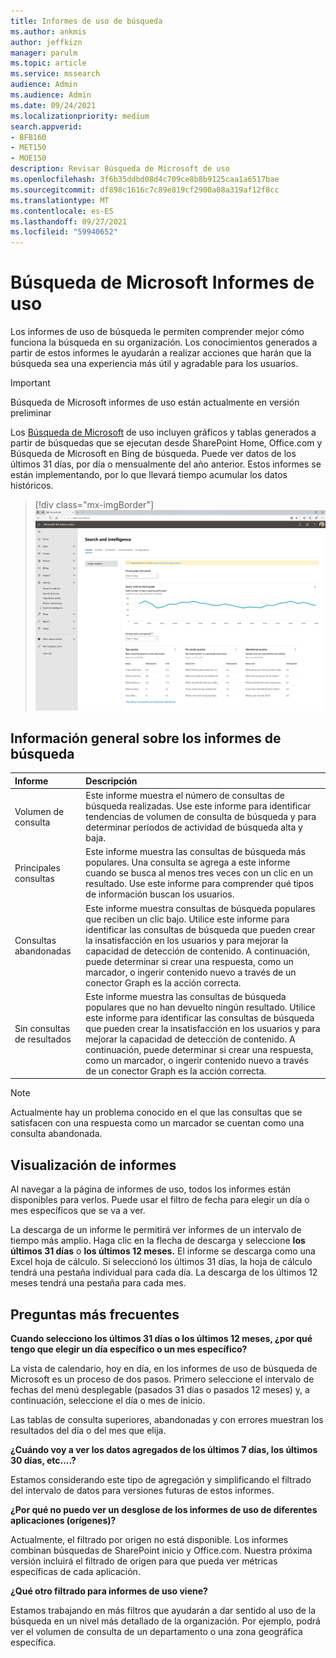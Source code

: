 ```yaml
---
title: Informes de uso de búsqueda
ms.author: ankmis
author: jeffkizn
manager: parulm
ms.topic: article
ms.service: mssearch
audience: Admin
ms.audience: Admin
ms.date: 09/24/2021
ms.localizationpriority: medium
search.appverid:
- BFB160
- MET150
- MOE150
description: Revisar Búsqueda de Microsoft de uso
ms.openlocfilehash: 3f6b35ddbd08d4c709ce8b8b9125caa1a6517bae
ms.sourcegitcommit: df898c1616c7c89e819cf2900a08a319af12f8cc
ms.translationtype: MT
ms.contentlocale: es-ES
ms.lasthandoff: 09/27/2021
ms.locfileid: "59940652"
---
```

# <a name="microsoft-search-usage-reports"></a>Búsqueda de Microsoft Informes de uso

Los informes de uso de búsqueda le permiten comprender mejor cómo funciona la búsqueda en su organización. Los conocimientos generados a partir de estos informes le ayudarán a realizar acciones que harán que la búsqueda sea una experiencia más útil y agradable para los usuarios.

> [!IMPORTANT]
> Búsqueda de Microsoft informes de uso están actualmente en versión preliminar

Los [Búsqueda de Microsoft](https://admin.microsoft.com/Adminportal/Home?#/MicrosoftSearch/insights) de uso incluyen gráficos y tablas generados a partir de búsquedas que se ejecutan desde SharePoint Home, Office.com y Búsqueda de Microsoft en Bing de búsqueda. Puede ver datos de los últimos 31 días, por día o mensualmente del año anterior. Estos informes se están implementando, por lo que llevará tiempo acumular los datos históricos.

> [!div class="mx-imgBorder"]
> ![Panel de informes de uso de búsqueda.](media/usage-reports/usage_reports_v2.png)

## <a name="overview-of-search-reports"></a>Información general sobre los informes de búsqueda

| Informe | Descripción |
|:-----|:-----|
|Volumen de consulta|Este informe muestra el número de consultas de búsqueda realizadas. Use este informe para identificar tendencias de volumen de consulta de búsqueda y para determinar períodos de actividad de búsqueda alta y baja.|
|Principales consultas|Este informe muestra las consultas de búsqueda más populares. Una consulta se agrega a este informe cuando se busca al menos tres veces con un clic en un resultado. Use este informe para comprender qué tipos de información buscan los usuarios.|
|Consultas abandonadas|Este informe muestra consultas de búsqueda populares que reciben un clic bajo. Utilice este informe para identificar las consultas de búsqueda que pueden crear la insatisfacción en los usuarios y para mejorar la capacidad de detección de contenido. A continuación, puede determinar si crear una respuesta, como un marcador, o ingerir contenido nuevo a través de un conector Graph es la acción correcta.|
|Sin consultas de resultados|Este informe muestra las consultas de búsqueda populares que no han devuelto ningún resultado. Utilice este informe para identificar las consultas de búsqueda que pueden crear la insatisfacción en los usuarios y para mejorar la capacidad de detección de contenido. A continuación, puede determinar si crear una respuesta, como un marcador, o ingerir contenido nuevo a través de un conector Graph es la acción correcta.|

>[!NOTE]
>Actualmente hay un problema conocido en el que las consultas que se satisfacen con una respuesta como un marcador se cuentan como una consulta abandonada.

## <a name="viewing-reports"></a>Visualización de informes

Al navegar a la página de informes de uso, todos los informes están disponibles para verlos. Puede usar el filtro de fecha para elegir un día o mes específicos que se va a ver.

La descarga de un informe le permitirá ver informes de un intervalo de tiempo más amplio. Haga clic en la flecha de descarga y seleccione **los últimos 31 días** o **los últimos 12 meses.** El informe se descarga como una Excel hoja de cálculo. Si seleccionó los últimos 31 días, la hoja de cálculo tendrá una pestaña individual para cada día. La descarga de los últimos 12 meses tendrá una pestaña para cada mes.

## <a name="frequently-asked-questions"></a>Preguntas más frecuentes

**Cuando selecciono los últimos 31 días o los últimos 12 meses, ¿por qué tengo que elegir un día específico o un mes específico?**

La vista de calendario, hoy en día, en los informes de uso de búsqueda de Microsoft es un proceso de dos pasos. Primero seleccione el intervalo de fechas del menú desplegable (pasados 31 días o pasados 12 meses) y, a continuación, seleccione el día o mes de inicio.

Las tablas de consulta superiores, abandonadas y con errores muestran los resultados del día o del mes que elija.

**¿Cuándo voy a ver los datos agregados de los últimos 7 días, los últimos 30 días, etc....?**

Estamos considerando este tipo de agregación y simplificando el filtrado del intervalo de datos para versiones futuras de estos informes.

**¿Por qué no puedo ver un desglose de los informes de uso de diferentes aplicaciones (orígenes)?**

Actualmente, el filtrado por origen no está disponible. Los informes combinan búsquedas de SharePoint inicio y Office.com. Nuestra próxima versión incluirá el filtrado de origen para que pueda ver métricas específicas de cada aplicación.

**¿Qué otro filtrado para informes de uso viene?**

Estamos trabajando en más filtros que ayudarán a dar sentido al uso de la búsqueda en un nivel más detallado de la organización. Por ejemplo, podrá ver el volumen de consulta de un departamento o una zona geográfica específica.
